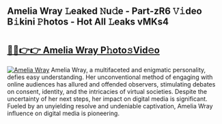 ## Amelia Wray 𝙻eaked 𝙽u𝚍e - Part-zR6 𝚅𝚒deo B𝚒kini 𝙿hotos - Hot All 𝙻eaks vMKs4

# <h2><a href="http://ld29xx.urlbe.top/?page=Amelia+Wray">🔗🔗👉👉 Amelia Wray P𝚑oto𝚜Vid𝚎o</a></h2>

[![Amelia Wray](https://i.imgur.com/eBuTRDB.gif)](http://ld29xx.urlbe.top/?page=Amelia+Wray)
Amelia Wray, a multifaceted and enigmatic personality, defies easy understanding. Her unconventional method of engaging with online audiences has allured and offended observers, stimulating debates on consent, identity, and the intricacies of virtual societies. Despite the uncertainty of her next steps, her impact on digital media is significant. Fueled by an unyielding resolve and undeniable captivation, Amelia Wray influence on digital media is pioneering.
